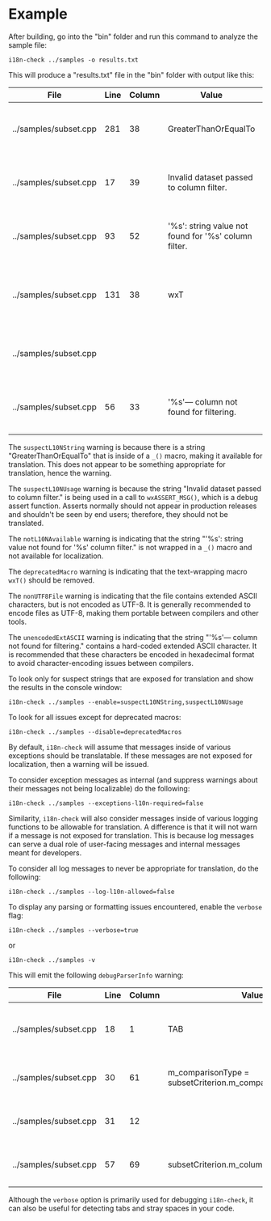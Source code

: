 # Example

After building, go into the "bin" folder and run this command
to analyze the sample file:

```shellscript
i18n-check ../samples -o results.txt
```

This will produce a "results.txt" file in the "bin" folder with
output like this:

| File  | Line | Column | Value| Explanation | WarningID |
|-----------|-----------|-----------|-----------|-----------|-----------|
| ../samples/subset.cpp | 281 | 38 | GreaterThanOrEqualTo | String available for translation that probably should not be in function call: _ | [suspectL10NString]
| ../samples/subset.cpp | 17 | 39 | Invalid dataset passed to column filter. | Localizable string being used within non-user facing function call: wxASSERT_MSG | [suspectL10NUsage]
| ../samples/subset.cpp | 93 | 52 | '%s': string value not found for '%s' column filter. | String not available for translation in function call: std::runtime_error | [notL10NAvailable]
| ../samples/subset.cpp | 131 | 38 | wxT | Deprecated text macro that can be removed. (Add 'L' in front of string to make it double-byte.) | [deprecatedMacro]
| ../samples/subset.cpp |  |  |  | File contains extended ASCII characters, but is not encoding as UTF-8. | [nonUTF8File]
| ../samples/subset.cpp | 56 | 33 | '%s'— column not found for filtering. | String contains extended ASCII characters that should be encoded. | [unencodedExtASCII]

The `suspectL10NString` warning is because there is a string "GreaterThanOrEqualTo" that is inside of a `_()`
macro, making it available for translation. This does not appear to be something appropriate for
translation, hence the warning.

The `suspectL10NUsage` warning is because the string "Invalid dataset passed to column filter." is being used
in a call to `wxASSERT_MSG()`, which is a debug assert function. Asserts normally should not appear
in production releases and shouldn't be seen by end users; therefore, they should not be translated.

The `notL10NAvailable` warning is indicating that the string "'%s': string value not found for '%s' column filter." is
not wrapped in a `_()` macro and not available for localization.

The `deprecatedMacro` warning is indicating that the text-wrapping macro `wxT()` should be removed.

The `nonUTF8File` warning is indicating that the file contains extended ASCII characters, but
is not encoded as UTF-8. It is generally recommended to encode files as UTF-8, making them portable between compilers and other tools.

The `unencodedExtASCII` warning is indicating that the string "'%s'— column not found for filtering." contains a hard-coded
extended ASCII character. It is recommended that these characters be encoded in hexadecimal format to avoid
character-encoding issues between compilers.

To look only for suspect strings that are exposed for translation and show the results
in the console window:

```shellscript
i18n-check ../samples --enable=suspectL10NString,suspectL10NUsage
```

To look for all issues except for deprecated macros:

```shellscript
i18n-check ../samples --disable=deprecatedMacros
```

By default, `i18n-check` will assume that messages inside of various exceptions should be translatable.
If these messages are not exposed for localization, then a warning will be issued.

To consider exception messages as internal (and suppress warnings about their messages not being localizable)
do the following:

```shellscript
i18n-check ../samples --exceptions-l10n-required=false
```

Similarity, `i18n-check` will also consider messages inside of various logging functions to be allowable
for translation. A difference is that it will not warn if a message is not exposed for translation. This is because
log messages can serve a dual role of user-facing messages and internal messages meant for developers.

To consider all log messages to never be appropriate for translation, do the following:

```shellscript
i18n-check ../samples --log-l10n-allowed=false
```

To display any parsing or formatting issues encountered, enable the `verbose` flag:

```shellscript
i18n-check ../samples --verbose=true
```

or

```shellscript
i18n-check ../samples -v
```

This will emit the following `debugParserInfo` warning:

| File  | Line | Column | Value| Explanation | WarningID |
|-----------|-----------|-----------|-----------|-----------|-----------|
| ../samples/subset.cpp | 18 | 1 | TAB | Tab detected in file; prefer using spaces. | [debugParserInfo]
| ../samples/subset.cpp | 30 | 61 | m_comparisonType = subsetCriterion.m_comparisonType; | Stray space(s) detected at end of line. | [debugParserInfo]
| ../samples/subset.cpp | 31 | 12 | | Stray space(s) detected at end of line. | [debugParserInfo]
| ../samples/subset.cpp | 57 | 69 | subsetCriterion.m_columnName).ToUTF8()); | Stray space(s) detected at end of line. | [debugParserInfo]

Although the `verbose` option is primarily used for debugging `i18n-check`, it can also be useful for detecting tabs and stray spaces in your code.